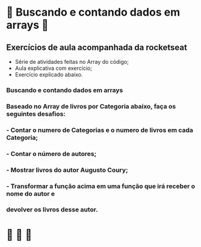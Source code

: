 # :book: Buscando e contando dados em arrays :book:
## Exercícios de aula acompanhada da rocketseat
* Série de atividades feitas no Array do código;
* Aula explicativa com exercício;
* Exercício explicado abaixo.

### Buscando e contando dados em arrays
### Baseado no Array de livros por Categoria abaixo, faça os seguintes desafios:
### - Contar o numero de Categorias e o numero de livros em cada Categoria;
### - Contar o número de autores;
### - Mostrar livros do autor Augusto Coury;
### - Transformar a função acima em uma função que irá receber o nome do autor e
### devolver os livros desse autor.

# :rocket: :rocket: :rocket:
